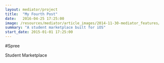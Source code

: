 ```yaml
---
layout: mediator/project
title:  "My Fourth Post"
date:   2016-04-25 17:25:00
image: /resources/mediator/article_images/2014-11-30-mediator_features/night-track.JPG
summary: "A student marketplace built for iOS"
start_date: 2015-01-01 17:25:00
---
```


#Spree

Student Marketplace
